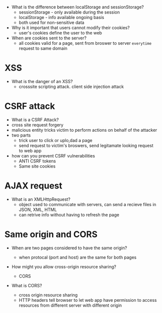 - What is the difference between localStorage and sessionStorage?
  - sessionStorage - only available during the session 
  - localStorage - info available ongoing basis 
  - both used for non-sensitive data
- Why is it important that users cannot modify their cookies?
  - user's cookies define the user to the web 
- When are cookies sent to the server?
   - all cookies valid for a page, sent from broswer to server `everytime` request to same domain 

# XSS
- What is the danger of an XSS?
  - crosssite scripting attack. client side injection attack 

# CSRF attack 
-  What is a CSRF Attack?
  - cross site request forgery 
  - malicious entity tricks victim to perform actions on behalf of the attacker 
  - two parts 
    - trick user to click or uplo,dad a page 
    - send request to victim's broswers, send legitamate looking request to web app 
- how can you prevent CSRF vulnerabilities 
  - ANTI CSRF tokens 
  - Same site cookies 
  
# AJAX request 
-  What is an XMLHttpRequest?
   - object used to communicate with servers, can send a recieve files in JSON, XML, HTML
   - can retrive info without having to refresh the page

# Same origin and CORS
- When are two pages considered to have the same origin?
  - when protocal (port and host) are the same for both pages 

- How might you allow cross-origin resource sharing?
  - CORS 
- What is CORS?
  - cross origin resource sharing 
  - HTTP headers tell browser to let web app have permission to access resources from different server with different origin 